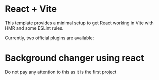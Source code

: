 # React + Vite

This template provides a minimal setup to get React working in Vite with HMR and some ESLint rules.

Currently, two official plugins are available:

# Background changer using react


Do not pay any attention to this as it is the first project 
